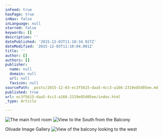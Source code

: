 ```yaml
---
inFeed: true
hasPage: true
inNav: false
inLanguage: null
starred: false
keywords: []
description: ''
datePublished: '2015-12-03T11:18:34.927Z'
dateModified: '2015-12-03T11:18:04.001Z'
title: ''
author: []
authors: []
publisher:
  name: null
  domain: null
  url: null
  favicon: null
sourcePath: _posts/2015-12-03-ec3f5615-daa5-4cc3-a166-2319e85d05ee.md
published: true
url: ec3f5615-daa5-4cc3-a166-2319e85d05ee/index.html
_type: Article

---
```

![The main front room](https://the-grid-user-content.s3-us-west-2.amazonaws.com/1a68af91-6b29-47b0-b522-9b48e1e9d8ea.jpg)
![View to the South from the Balcony](https://the-grid-user-content.s3-us-west-2.amazonaws.com/bed13fee-2208-4689-bdd8-eaebb93b51da.jpg)

Olivade Image Gallery
![View of the balcony looking to the west](https://the-grid-user-content.s3-us-west-2.amazonaws.com/c525320f-9b6a-4ef1-a3e6-351308aac7fc.jpg)
